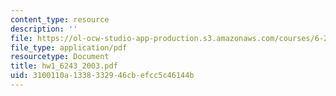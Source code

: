 ```yaml
---
content_type: resource
description: ''
file: https://ol-ocw-studio-app-production.s3.amazonaws.com/courses/6-243j-dynamics-of-nonlinear-systems-fall-2003/3100110a1338332946cbefcc5c46144b_hw1_6243_2003.pdf
file_type: application/pdf
resourcetype: Document
title: hw1_6243_2003.pdf
uid: 3100110a-1338-3329-46cb-efcc5c46144b
---
```

